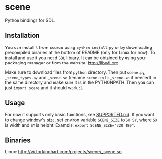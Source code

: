 scene
=====

Python bindings for SDL.

Installation
------------

You can install it from source using `python install.py` or by downloading precompiled binaries at the bottom of README (only for Linux for now).
To install and use it you need `SDL` library. It can be obtained by using your packaging manager or from the website: http://libsdl.org.

Make sure to download files from `python` directory. Then put `scene.py`, `_scene_types.py` and `_scene.so` (rename `scene.so` to `_scene.so` if needed) in the same directory and make sure it is in the PYTHONPATH. Then you can just `import scene` and it should work :].

Usage
-----

For now it supports only basic functions, see [SUPPORTED.md](SUPPORTED.md). If you want to change window's size, set environ variable `SCENE_SIZE` to `SX SY`, where `SX` is width and `SY` is height. Example: `export SCENE_SIZE="320 480"`.

Binaries
--------

Linux: http://victorkindhart.com/projects/scene/_scene.so
